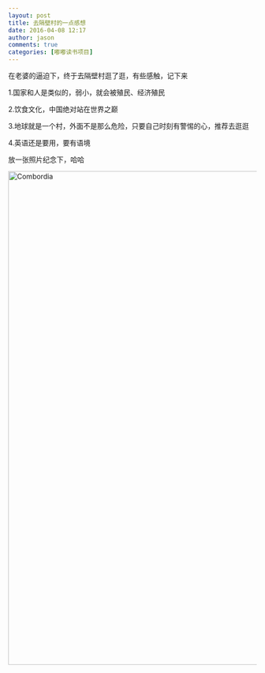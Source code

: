 ```yaml
---
layout: post
title: 去隔壁村的一点感想
date: 2016-04-08 12:17
author: jason
comments: true
categories: [嘟嘟读书项目]
---
```

在老婆的逼迫下，终于去隔壁村逛了逛，有些感触，记下来

1.国家和人是类似的，弱小，就会被殖民、经济殖民

2.饮食文化，中国绝对站在世界之巅

3.地球就是一个村，外面不是那么危险，只要自己时刻有警惕的心，推荐去逛逛

4.英语还是要用，要有语境

放一张照片纪念下，哈哈

<a href="http://blog.jstory.me/wp-content/uploads/2016/04/MG_0444.jpg"><img class="alignnone size-full wp-image-87" src="http://blog.jstory.me/wp-content/uploads/2016/04/MG_0444.jpg" alt="Combordia" width="1500" height="1000" /></a>

